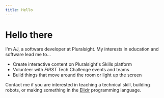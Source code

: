 ```yaml
---
title: Hello
---
```


# Hello there

I'm AJ, a software developer at Pluralsight.
My interests in education and software lead me to...

- Create interactive content on Pluralsight's Skills platform
- Volunteer with _FIRST_ Tech Challenge events and teams
- Build things that move around the room or light up the screen

Contact me if you are interested in teaching a technical skill, building robots, or making something in the [Elixir](https://elixir-lang.org/) programming language.
